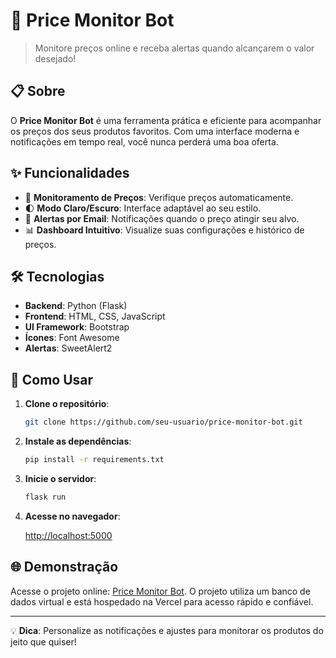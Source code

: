 # 🤖 Price Monitor Bot

> Monitore preços online e receba alertas quando alcançarem o valor desejado!

## 📋 Sobre

O **Price Monitor Bot** é uma ferramenta prática e eficiente para acompanhar os preços dos seus produtos favoritos. Com uma interface moderna e notificações em tempo real, você nunca perderá uma boa oferta.

## ✨ Funcionalidades

- 🎯 **Monitoramento de Preços**: Verifique preços automaticamente.
- 🌓 **Modo Claro/Escuro**: Interface adaptável ao seu estilo.
- 📧 **Alertas por Email**: Notificações quando o preço atingir seu alvo.
- 📊 **Dashboard Intuitivo**: Visualize suas configurações e histórico de preços.

## 🛠️ Tecnologias

- **Backend**: Python (Flask)
- **Frontend**: HTML, CSS, JavaScript
- **UI Framework**: Bootstrap
- **Ícones**: Font Awesome
- **Alertas**: SweetAlert2

## 🚀 Como Usar

1. **Clone o repositório**:

   ```bash
   git clone https://github.com/seu-usuario/price-monitor-bot.git
   ```

2. **Instale as dependências**:

   ```bash
   pip install -r requirements.txt
   ```

3. **Inicie o servidor**:

   ```bash
   flask run
   ```

4. **Acesse no navegador**:

   [http://localhost:5000](http://localhost:5000)

## 🌐 Demonstração

Acesse o projeto online: [Price Monitor Bot](https://bot-theta-pearl.vercel.app). O projeto utiliza um banco de dados virtual e está hospedado na Vercel para acesso rápido e confiável.

---

💡 **Dica**: Personalize as notificações e ajustes para monitorar os produtos do jeito que quiser!

